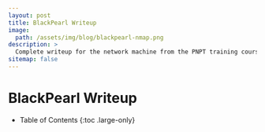 ```yaml
---
layout: post
title: BlackPearl Writeup
image: 
  path: /assets/img/blog/blackpearl-nmap.png
description: >
  Complete writeup for the network machine from the PNPT training course.
sitemap: false
---
```


# BlackPearl Writeup

- Table of Contents
{:toc .large-only}